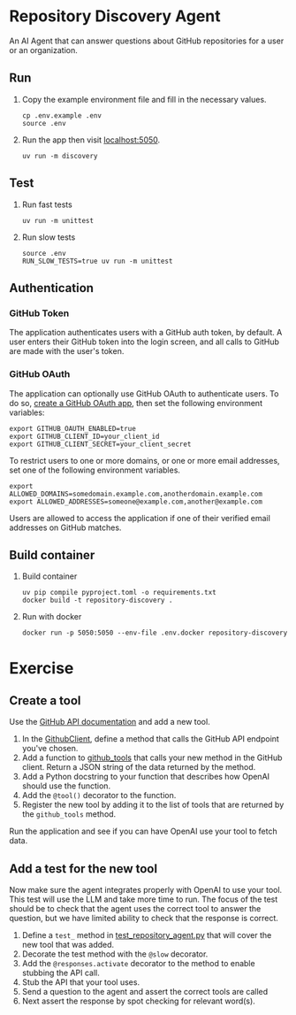 # Repository Discovery Agent

An AI Agent that can answer questions about GitHub repositories for a user or an organization.

## Run

1.  Copy the example environment file and fill in the necessary values.
    ```shell
    cp .env.example .env 
    source .env
    ```

1.  Run the app then visit [localhost:5050](http://localhost:5050).
    ```shell
    uv run -m discovery

## Test

1.  Run fast tests
    ```shell
    uv run -m unittest
    ```

1.  Run slow tests
    ```shell
    source .env
    RUN_SLOW_TESTS=true uv run -m unittest
    ```

## Authentication

### GitHub Token

The application authenticates users with a GitHub auth token, by default.
A user enters their GitHub token into the login screen, and all calls to GitHub are made with the user's token.

### GitHub OAuth

The application can optionally use GitHub OAuth to authenticate users.
To do so, [create a GitHub OAuth app](https://github.com/settings/applications/new), then set the following environment
variables:

```shell
export GITHUB_OAUTH_ENABLED=true
export GITHUB_CLIENT_ID=your_client_id
export GITHUB_CLIENT_SECRET=your_client_secret
```

To restrict users to one or more domains, or one or more email addresses, set one of the following environment
variables.

```shell
export ALLOWED_DOMAINS=somedomain.example.com,anotherdomain.example.com
export ALLOWED_ADDRESSES=someone@example.com,another@example.com
```

Users are allowed to access the application if one of their verified email addresses on GitHub matches. 

## Build container

1.  Build container
    ```shell
    uv pip compile pyproject.toml -o requirements.txt
    docker build -t repository-discovery .
    ```

1.  Run with docker
    ```shell
    docker run -p 5050:5050 --env-file .env.docker repository-discovery
    ```

# Exercise

## Create a tool

Use the [GitHub API documentation](https://docs.github.com/en/rest) and add a new tool.

1.  In the [GithubClient](./discovery/github_support/github_client.py), define a method that calls the GitHub API
    endpoint you've chosen.
1.  Add a function to [github_tools](./discovery/repository_agent/github_tools.py) that calls your new method in the
    GitHub client.
    Return a JSON string of the data returned by the method.
1.  Add a Python docstring to your function that describes how OpenAI should use the function.
1.  Add the `@tool()` decorator to the function.
1.  Register the new tool by adding it to the list of tools that are returned by the `github_tools` method.

Run the application and see if you can have OpenAI use your tool to fetch data.

## Add a test for the new tool

Now make sure the agent integrates properly with OpenAI to use your tool.
This test will use the LLM and take more time to run.
The focus of the test should be to check that the agent uses the correct tool to answer the question, but we have
limited ability to check that the response is correct.

1.  Define a `test_` method  in [test_repository_agent.py](./tests/repository_agent/test_repository_agent.py) that will
    cover the new tool that was added.
1.  Decorate the test method with the `@slow` decorator.
1.  Add the `@responses.activate` decorator to the method to enable stubbing the API call.
1.  Stub the API that your tool uses.
1.  Send a question to the agent and assert the correct tools are called
1.  Next assert the response by spot checking for relevant word(s).
